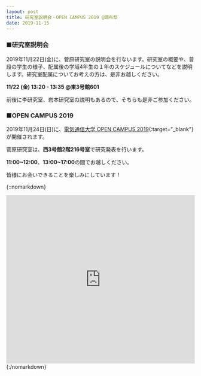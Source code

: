 ```yaml
---
layout: post
title: 研究室説明会・OPEN CAMPUS 2019 @調布祭
date: 2019-11-15
---
```


### ■研究室説明会
2019年11月22日(金)に、菅原研究室の説明会を行ないます。研究室の概要や、普段の学生の様子、配属後の学域4年生の１年のスケジュールについてなどを説明します。研究室配属についてお考えの方は、是非お越しください。

**11/22 (金) 13:20 - 13:35 @東3号館601**

前後に李研究室、岩本研究室の説明もあるので、そちらも是非ご参加ください。

### ■OPEN CAMPUS 2019
2019年11月24日(日)に、[電気通信大学 OPEN CAMPUS 2019](https://www.uec.ac.jp/opencampus/){:target="_blank"}が開催されます。


菅原研究室は、**西3号館2階216号室**で研究発表を行います。

**11:00~12:00**、**13:00~17:00**の間でお越しください。

皆様にお会いできることを楽しみにしています！

{::nomarkdown}
<iframe src="https://www.google.com/maps/embed?pb=!1m18!1m12!1m3!1d810.4514975286428!2d139.54022991482853!3d35.6571513216079!2m3!1f0!2f0!3f0!3m2!1i1024!2i768!4f13.1!3m3!1m2!1s0x6018f011ab2ade29%3A0xdf78b2a20023ed93!2z44CSMTgyLTAwMzMg5p2x5Lqs6YO96Kq_5biD5biC5a-M5aOr6KaL55S677yS5LiB55uuIOilvzPlj7fppKg!5e0!3m2!1sja!2sjp!4v1562829277098!5m2!1sja!2sjp" width="100%" height="450" frameborder="0" style="border:0" allowfullscreen></iframe>
{:/nomarkdown}
